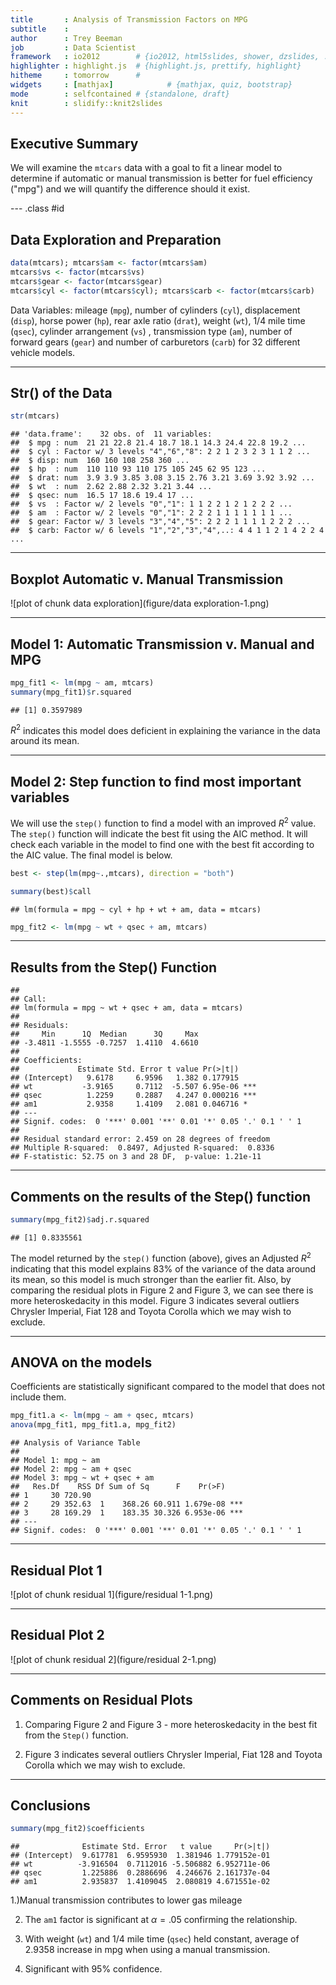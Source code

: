 ```yaml
---
title       : Analysis of Transmission Factors on MPG
subtitle    : 
author      : Trey Beeman
job         : Data Scientist
framework   : io2012        # {io2012, html5slides, shower, dzslides, ...}
highlighter : highlight.js  # {highlight.js, prettify, highlight}
hitheme     : tomorrow      # 
widgets     : [mathjax]            # {mathjax, quiz, bootstrap}
mode        : selfcontained # {standalone, draft}
knit        : slidify::knit2slides
---
```


## Executive Summary 

We will examine the `mtcars` data with a goal to fit a linear model to determine if automatic or manual transmission is better for fuel efficiency ("mpg") and we will quantify the difference should it exist.

--- .class #id 

## Data Exploration and Preparation


```r
data(mtcars); mtcars$am <- factor(mtcars$am)
mtcars$vs <- factor(mtcars$vs)
mtcars$gear <- factor(mtcars$gear)
mtcars$cyl <- factor(mtcars$cyl); mtcars$carb <- factor(mtcars$carb)
```
Data Variables: mileage (`mpg`), number of cylinders (`cyl`), 
displacement (`disp`), horse power (`hp`), rear axle ratio (`drat`), 
weight (`wt`), 1/4 mile time (`qsec`), cylinder arrangement (`vs`) , transmission type (`am`), number of forward gears (`gear`) and number of carburetors (`carb`) for 32 different vehicle models.

---

## Str() of the Data


```r
str(mtcars)
```

```
## 'data.frame':	32 obs. of  11 variables:
##  $ mpg : num  21 21 22.8 21.4 18.7 18.1 14.3 24.4 22.8 19.2 ...
##  $ cyl : Factor w/ 3 levels "4","6","8": 2 2 1 2 3 2 3 1 1 2 ...
##  $ disp: num  160 160 108 258 360 ...
##  $ hp  : num  110 110 93 110 175 105 245 62 95 123 ...
##  $ drat: num  3.9 3.9 3.85 3.08 3.15 2.76 3.21 3.69 3.92 3.92 ...
##  $ wt  : num  2.62 2.88 2.32 3.21 3.44 ...
##  $ qsec: num  16.5 17 18.6 19.4 17 ...
##  $ vs  : Factor w/ 2 levels "0","1": 1 1 2 2 1 2 1 2 2 2 ...
##  $ am  : Factor w/ 2 levels "0","1": 2 2 2 1 1 1 1 1 1 1 ...
##  $ gear: Factor w/ 3 levels "3","4","5": 2 2 2 1 1 1 1 2 2 2 ...
##  $ carb: Factor w/ 6 levels "1","2","3","4",..: 4 4 1 1 2 1 4 2 2 4 ...
```

---

## Boxplot Automatic v. Manual Transmission

![plot of chunk data exploration](figure/data exploration-1.png)

---

## Model 1: Automatic Transmission v. Manual and MPG


```r
mpg_fit1 <- lm(mpg ~ am, mtcars)
summary(mpg_fit1)$r.squared
```

```
## [1] 0.3597989
```

$R^{2}$ indicates this model does deficient in explaining the variance in the data around its mean.  

---

## Model 2: Step function to find most important variables

We will use the `step()` function to find a model with an improved $R^{2}$ value.  The `step()` function will indicate the best fit using the AIC method.  It will check each variable in the model to find one with the best fit according to the AIC value.  The final model is below.


```r
best <- step(lm(mpg~.,mtcars), direction = "both")
```


```r
summary(best)$call
```

```
## lm(formula = mpg ~ cyl + hp + wt + am, data = mtcars)
```

```r
mpg_fit2 <- lm(mpg ~ wt + qsec + am, mtcars)
```

---

## Results from the Step() Function


```
## 
## Call:
## lm(formula = mpg ~ wt + qsec + am, data = mtcars)
## 
## Residuals:
##     Min      1Q  Median      3Q     Max 
## -3.4811 -1.5555 -0.7257  1.4110  4.6610 
## 
## Coefficients:
##             Estimate Std. Error t value Pr(>|t|)    
## (Intercept)   9.6178     6.9596   1.382 0.177915    
## wt           -3.9165     0.7112  -5.507 6.95e-06 ***
## qsec          1.2259     0.2887   4.247 0.000216 ***
## am1           2.9358     1.4109   2.081 0.046716 *  
## ---
## Signif. codes:  0 '***' 0.001 '**' 0.01 '*' 0.05 '.' 0.1 ' ' 1
## 
## Residual standard error: 2.459 on 28 degrees of freedom
## Multiple R-squared:  0.8497,	Adjusted R-squared:  0.8336 
## F-statistic: 52.75 on 3 and 28 DF,  p-value: 1.21e-11
```

---

## Comments on the results of the Step() function


```r
summary(mpg_fit2)$adj.r.squared
```

```
## [1] 0.8335561
```

The model returned by the `step()` function (above), gives an Adjusted $R^{2}$ indicating that this model explains 83% of the variance of the data around its mean, so this model is much stronger than the earlier fit.  Also, by comparing the residual plots in Figure 2 and Figure 3, we can see there is more heteroskedacity in this model.  Figure 3 indicates several outliers  Chrysler Imperial, Fiat 128 and Toyota Corolla which we may wish to exclude.

---

## ANOVA on the models

Coefficients are statistically significant compared to the model that does not include them.


```r
mpg_fit1.a <- lm(mpg ~ am + qsec, mtcars)
anova(mpg_fit1, mpg_fit1.a, mpg_fit2)
```

```
## Analysis of Variance Table
## 
## Model 1: mpg ~ am
## Model 2: mpg ~ am + qsec
## Model 3: mpg ~ wt + qsec + am
##   Res.Df    RSS Df Sum of Sq      F    Pr(>F)    
## 1     30 720.90                                  
## 2     29 352.63  1    368.26 60.911 1.679e-08 ***
## 3     28 169.29  1    183.35 30.326 6.953e-06 ***
## ---
## Signif. codes:  0 '***' 0.001 '**' 0.01 '*' 0.05 '.' 0.1 ' ' 1
```

---

## Residual Plot 1

![plot of chunk residual 1](figure/residual 1-1.png)

---

## Residual Plot 2

![plot of chunk residual 2](figure/residual 2-1.png)

---

## Comments on Residual Plots

1. Comparing Figure 2 and Figure 3 - more heteroskedacity in the best fit from the `Step()` function.

2. Figure 3 indicates several outliers Chrysler Imperial, Fiat 128 and Toyota Corolla which we may wish to exclude.

---

## Conclusions


```r
summary(mpg_fit2)$coefficients
```

```
##              Estimate Std. Error   t value     Pr(>|t|)
## (Intercept)  9.617781  6.9595930  1.381946 1.779152e-01
## wt          -3.916504  0.7112016 -5.506882 6.952711e-06
## qsec         1.225886  0.2886696  4.246676 2.161737e-04
## am1          2.935837  1.4109045  2.080819 4.671551e-02
```

1.)Manual transmission contributes to lower gas mileage

2. The `am1` factor is significant at $\alpha = .05$ confirming the relationship.

3. With weight (`wt`) and 1/4 mile time (`qsec`) held constant, average of 2.9358 increase in mpg when using a manual transmission.

4. Significant with 95% confidence.
